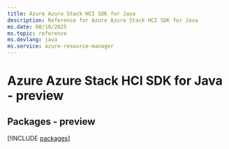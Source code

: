 ```yaml
---
title: Azure Azure Stack HCI SDK for Java
description: Reference for Azure Azure Stack HCI SDK for Java
ms.date: 08/19/2025
ms.topic: reference
ms.devlang: java
ms.service: azure-resource-manager
---
```

# Azure Azure Stack HCI SDK for Java - preview
## Packages - preview
[!INCLUDE [packages](azure-stack-hci-index.md)]